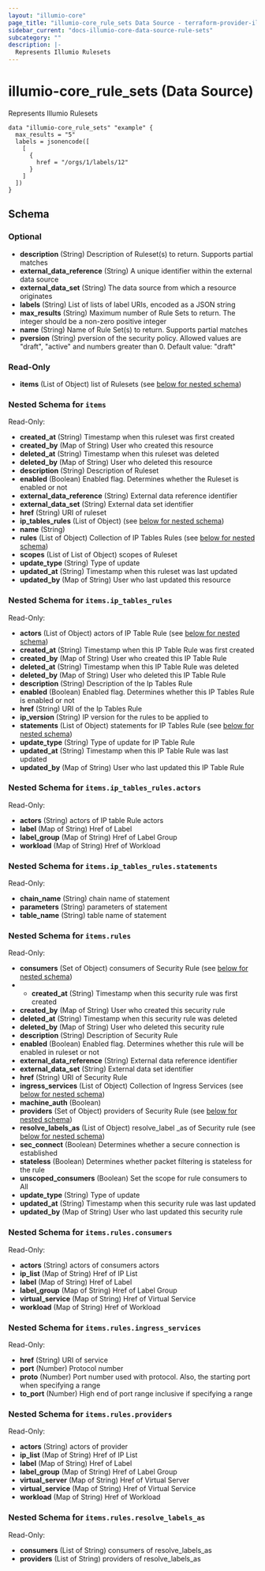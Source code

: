 ```yaml
---
layout: "illumio-core"
page_title: "illumio-core_rule_sets Data Source - terraform-provider-illumio-core"
sidebar_current: "docs-illumio-core-data-source-rule-sets"
subcategory: ""
description: |-
  Represents Illumio Rulesets
---
```


# illumio-core_rule_sets (Data Source)

Represents Illumio Rulesets

```hcl
data "illumio-core_rule_sets" "example" {
  max_results = "5"
  labels = jsonencode([
    [
      {
        href = "/orgs/1/labels/12"
      }
    ]
  ])
}
```

## Schema

### Optional

- **description** (String) Description of Ruleset(s) to return. Supports partial matches
- **external_data_reference** (String) A unique identifier within the external data source
- **external_data_set** (String) The data source from which a resource originates
- **labels** (String) List of lists of label URIs, encoded as a JSON string
- **max_results** (String) Maximum number of Rule Sets to return. The integer should be a non-zero positive integer
- **name** (String) Name of Rule Set(s) to return. Supports partial matches
- **pversion** (String) pversion of the security policy. Allowed values are "draft", "active" and numbers greater than 0. Default value: "draft"

### Read-Only

- **items** (List of Object) list of Rulesets (see [below for nested schema](#nestedatt--items))

<a id="nestedatt--items"></a>
### Nested Schema for `items`

Read-Only:


- **created_at** (String) Timestamp when this ruleset was first created
- **created_by** (Map of String) User who created this resource
- **deleted_at** (String) Timestamp when this ruleset was deleted
- **deleted_by** (Map of String) User who deleted this resource
- **description** (String) Description of Ruleset
- **enabled** (Boolean) Enabled flag. Determines whether the Ruleset is enabled or not
- **external_data_reference** (String) External data reference identifier
- **external_data_set** (String) External data set identifier
- **href** (String) URI of ruleset
- **ip_tables_rules** (List of Object) (see [below for nested schema](#nestedobjatt--items--ip_tables_rules))
- **name** (String)
- **rules** (List of Object) Collection of IP Tables Rules (see [below for nested schema](#nestedobjatt--items--rules))
- **scopes** (List of List of Object) scopes of Ruleset
- **update_type** (String) Type of update
- **updated_at** (String) Timestamp when this ruleset was last updated
- **updated_by** (Map of String) User who last updated this resource

<a id="nestedobjatt--items--ip_tables_rules"></a>
### Nested Schema for `items.ip_tables_rules`

Read-Only:

- **actors** (List of Object) actors of IP Table Rule (see [below for nested schema](#nestedobjatt--items--ip_tables_rules--actors))
- **created_at** (String) Timestamp when this IP Table Rule was first created
- **created_by** (Map of String) User who created this IP Table Rule
- **deleted_at** (String) Timestamp when this IP Table Rule was deleted
- **deleted_by** (Map of String) User who deleted this IP Table Rule
- **description** (String) Description of the Ip Tables Rule
- **enabled** (Boolean) Enabled flag. Determines whether this IP Tables Rule is enabled or not
- **href** (String) URI of the Ip Tables Rule
- **ip_version** (String) IP version for the rules to be applied to
- **statements** (List of Object) statements for IP Tables Rule (see [below for nested schema](#nestedobjatt--items--ip_tables_rules--statements))
- **update_type** (String) Type of update for IP Table Rule
- **updated_at** (String) Timestamp when this IP Table Rule was last updated
- **updated_by** (Map of String) User who last updated this IP Table Rule

<a id="nestedobjatt--items--ip_tables_rules--actors"></a>
### Nested Schema for `items.ip_tables_rules.actors`

Read-Only:

- **actors** (String) actors of IP table Rule actors
- **label** (Map of String) Href of Label
- **label_group** (Map of String) Href of Label Group
- **workload** (Map of String) Href of Workload


<a id="nestedobjatt--items--ip_tables_rules--statements"></a>
### Nested Schema for `items.ip_tables_rules.statements`

Read-Only:

- **chain_name** (String) chain name of statement
- **parameters** (String) parameters of statement
- **table_name** (String) table name of statement 



<a id="nestedobjatt--items--rules"></a>
### Nested Schema for `items.rules`

Read-Only:

- **consumers** (Set of Object) consumers of Security Rule (see [below for nested schema](#nestedobjatt--items--rules--consumers))
- - **created_at** (String) Timestamp when this security rule was first created
- **created_by** (Map of String) User who created this security rule
- **deleted_at** (String) Timestamp when this security rule was deleted
- **deleted_by** (Map of String) User who deleted this security rule
- **description** (String) Description of Security Rule
- **enabled** (Boolean) Enabled flag. Determines whether this rule will be enabled in ruleset or not
- **external_data_reference** (String) External data reference identifier
- **external_data_set** (String) External data set identifier
- **href** (String) URI of Security Rule
- **ingress_services** (List of Object) Collection of Ingress Services (see [below for nested schema](#nestedobjatt--items--rules--ingress_services))
- **machine_auth** (Boolean)
- **providers** (Set of Object) providers of Security Rule (see [below for nested schema](#nestedobjatt--items--rules--providers))
- **resolve_labels_as** (List of Object) resolve_label _as of Security rule (see [below for nested schema](#nestedobjatt--items--rules--resolve_labels_as))
- **sec_connect** (Boolean) Determines whether a secure connection is established
- **stateless** (Boolean) Determines whether packet filtering is stateless for the rule
- **unscoped_consumers** (Boolean) Set the scope for rule consumers to All
- **update_type** (String) Type of update
- **updated_at** (String) Timestamp when this security rule was last updated
- **updated_by** (Map of String) User who last updated this security rule

<a id="nestedobjatt--items--rules--consumers"></a>
### Nested Schema for `items.rules.consumers`

Read-Only:

- **actors** (String) actors of consumers actors
- **ip_list** (Map of String) Href of IP List
- **label** (Map of String) Href of Label
- **label_group** (Map of String) Href of Label Group
- **virtual_service** (Map of String) Href of Virtual Service
- **workload** (Map of String) Href of Workload


<a id="nestedobjatt--items--rules--ingress_services"></a>
### Nested Schema for `items.rules.ingress_services`

Read-Only:

- **href** (String) URI of service
- **port** (Number) Protocol number
- **proto** (Number) Port number used with protocol. Also, the starting port when specifying a range
- **to_port** (Number) High end of port range inclusive if specifying a range


<a id="nestedobjatt--items--rules--providers"></a>
### Nested Schema for `items.rules.providers`

Read-Only:

- **actors** (String) actors of provider
- **ip_list** (Map of String) Href of IP List
- **label** (Map of String) Href of Label
- **label_group** (Map of String) Href of Label Group
- **virtual_server** (Map of String) Href of Virtual Server
- **virtual_service** (Map of String) Href of Virtual Service
- **workload** (Map of String) Href of Workload


<a id="nestedobjatt--items--rules--resolve_labels_as"></a>
### Nested Schema for `items.rules.resolve_labels_as`

Read-Only:

- **consumers** (List of String) consumers of resolve_labels_as
- **providers** (List of String) providers of resolve_labels_as


